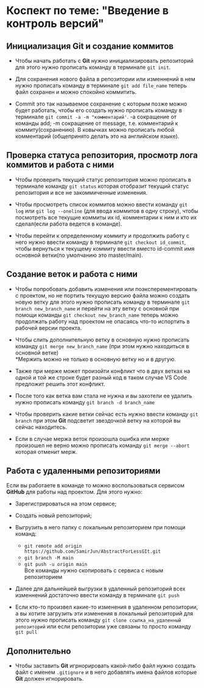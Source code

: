# Коспект по теме: "Введение в контроль версий"

## Инициализация **Git** и создание коммитов

* Чтобы начать работать с **Git** нужно инициализировать репозиторий для этого нужно прописать команду в терминале `git init`.

* Для сохранения нового файла в репозитории или изменнений в нем нужно прописать команду в терминале `git add file_name` теперь файл сохранен и можно спокойно коммитить.

* Commit это так называемое сохранение с которым позже можно будет работать, чтобы его создать нужно прописать команду в терминале `git commit -a -m "комментарий'`. -a сокращение от команды add; -m сокращение от message, т.е. комментарий к коммиту(сохранению). В ковычках можно прописать любой комментарий (общепринято делать это на английском языке).

## Проверка статуса репозитория, просмотр лога коммитов и работа с ними

* Чтобы проверить текущий статус репозитория можно прописать в терминале команду `git status` которая отобразит текущий статус репозитория и все не закоммиченные изменения.

* Чтобы просмотреть список коммитов можно ввести команду `git log` или `git log --oneline` (для ввода коммитов в одну строку), чтобы посмотреть все текущие коммиты их id, комментарии к ним и кто их сделал(если работа ведется в команде).

* Чтобы перейти к определенному коммиту и продолжить работу с него нужно ввести команду в терминале `git checkout id_commit`, чтобы вернуться к текущему коммиту ввести вместо id-commit имя основной ветки(по умолчанию это master/main).

## Создание веток и работа с ними

* Чтобы попробовать добавить изменения или поэксперементировать с проектом, но не портить текущую версию файла можно создать новую ветку для этого нужно прописать команду в терминале `git branch new_branch_name` и перейти на эту ветку с основной при помощи команды `git checkout new_branch_name` теперь можно продолжать работу над проектом не опасаясь что-то испортить в рабочей версии проекта.

* Чтобы слить дополнительную ветку в основную нужно прописать команду `git merge new_branch_name` (при этом нужно находиться в основной ветке)\
*Мержить можно не только в основную ветку но и в другую.

* Также при мерже может произойти конфликт что в двух ветках на одной и той же строке будет разный код в таком случае VS Code предложит решить этот конфликт.

* После того как ветка вам стала не нужна и вы захотели ее удалить нужно прописать команду `git branch -d branch_name`

* Чтобы проверить какие ветки сейчас есть нужно ввести команду `git branch` при этом **Git** подсветит звездочкой ветку на которой вы сейчас находитесь.

* Если в случае мержа веток произошла ошибка или мерже произошел не верно можно прописать команду `git merge --abort` которая отменит мерж.

## Работа с удаленными репозиториями

Если вы работаете в команде то можно воспользоваться сервисом **GitHub** для работы над проектом. Для этого нужно:
* Зарегистрироваться на этом сервисе;
* Создать новый репозиторий;
* Выгрузить в него папку с локальным репозиторием при помощи команд:
    * `git remote add origin https://github.com/SamirJun/AbstractForLessGIt.git`
    * `git branch -M main`
    * `git push -u origin main`\
    Все команды нужно скопировать с сервиса с новым репозиторием

* Далее для дальнейшей выгрузки в удаленный репозиторий всех изменнений достаточно ввести команду в терминале `git push`

* Если кто-то произвел какие-то изменения в удаленном репозитории, а вы хотите загрузить эти изменения в локальный репозиторий для этого нужно прописать команду `git clone ссылка_на_удаленный репозиторий` или если репозитории уже связаны то просто команду `git pull`

## Дополнительно

* Чтобы заставить **Git** игрнорировать какой-либо файл нужно создать файл с именем `.gitignore` и в него добавлять имена файлов которые **Git** должен игнорировать.